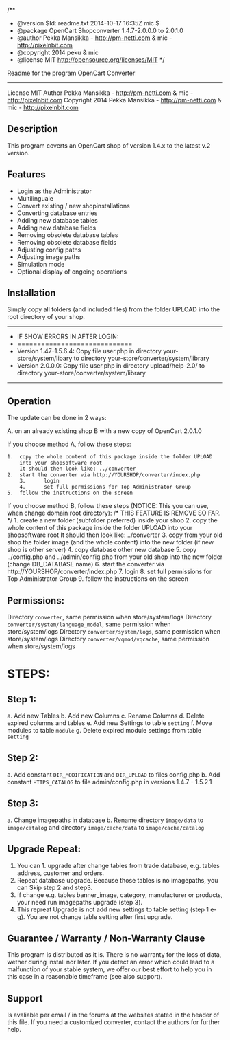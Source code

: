 /**
 * @version		$Id: readme.txt 2014-10-17 16:35Z mic $
 * @package		OpenCart Shopconverter 1.4.7-2.0.0.0 to 2.0.1.0
 * @author		Pekka Mansikka - http://pm-netti.com & mic - http://pixelnbit.com
 * @copyright	        2014 peku & mic
 * @license		MIT http://opensource.org/licenses/MIT
 */

Readme for the program OpenCart Converter
*****************************************

License		MIT
Author		Pekka Mansikka - http://pm-netti.com & mic - http://pixelnbit.com
Copyright	2014 Pekka Mansikka - http://pm-netti.com & mic - http://pixelnbit.com

Description
-----------
This program coverts an OpenCart shop of version 1.4.x to the latest v.2 version.

Features
--------
* Login as the Administrator
* Multilinguale
* Convert existing / new shopinstallations
* Converting database entries
* Adding new database tables
* Adding new database fields
* Removing obsolete database tables
* Removing obsolete database fields
* Adjusting config paths
* Adjusting image paths
* Simulation mode
* Optional display of ongoing operations

Installation
------------
Simply copy all folders (and included files) from the folder UPLOAD
into the root directory of your shop.

 *********************************************************************************************************************************
 * IF SHOW ERRORS IN AFTER LOGIN: 
 * ============================= 
 * Version 1.47-1.5.6.4: Copy file user.php in directory your-store/system/libary to directory your-store/converter/system/library
 * Version 2.0.0.0: Copy file user.php in directory upload/help-2.0/ to directory your-store/converter/system/library
 **********************************************************************************************************************************
Operation
---------
The update can be done in 2 ways:

A. on an already existing shop
B with a new copy of OpenCart 2.0.1.0

If you choose method A, follow these steps:

	1.	copy the whole content of this package inside the folder UPLOAD
		into your shopsoftware root
		It should then look like: ../converter
	2.	start the converter via http://YOURSHOP/converter/index.php
        3.      login
        4.      set full permissions for Top Administrator Group
	5.	follow the instructions on the screen

If you choose method B, follow these steps (NOTICE: This you can use, when change domain root directory):
/* THIS FEATURE IS REMOVE SO FAR. */
	1.	create a new folder (subfolder preferred) inside your shop
	2.	copy the whole content of this package inside the folder UPLOAD
		into your shopsoftware root
		It should then look like: ../converter
	3.	copy from your old shop the folder image (and the whole content)
		into the new folder (if new shop is other server)
        4.      copy database other new database
	5.	copy ../config.php and ../admin/config.php from your old shop
		into the new folder (change DB_DATABASE name)
	6.	start the converter via http://YOURSHOP/converter/index.php
        7.      login
        8.      set full permissions for Top Administrator Group
	9.	follow the instructions on the screen

Permissions:
------------

Directory `converter`, same permission when store/system/logs
Directory `converter/system/language_model`, same permission when store/system/logs
Directory `converter/system/logs`, same permission when store/system/logs
Directory `converter/vqmod/vqcache`, same permission when store/system/logs

STEPS:
=====

Step 1:
------
a. Add new Tables
b. Add new Columns
c. Rename Columns
d. Delete expired columns and tables
e. Add new Settings to table `setting`
f. Move modules to table `module`
g. Delete expired module settings from table `setting`

Step 2:
-------
a. Add constant `DIR_MODIFICATION` and `DIR_UPLOAD` to files config.php
b. Add constant `HTTPS_CATALOG` to file admin/config.php in versions 1.4.7 - 1.5.2.1

Step 3:
-------
a. Change imagepaths in database
b. Rename directory `image/data` to `image/catalog` and directory `image/cache/data` to  `image/cache/catalog`

Upgrade Repeat:
--------------
1. You can 1. upgrade after change tables from trade database, e.g. tables address, customer and orders.
2. Repeat database upgrade. Because those tables is no imagepaths, you can Skip step 2 and step3.
3. If change e.g. tables banner_image, category, manufacturer or products, your need run imagepaths upgrade (step 3).
4. This repreat Upgrade is not add new settings to table setting (step 1 e-g). You are not change table setting after first upgrade.

Guarantee / Warranty / Non-Warranty Clause
------------------------------------------
This program is distributed as it is.
There is no warranty for the loss of data, wether during install nor later.
If you detect an error which could lead to a malfunction of your stable system, we offer
our best effort to help you in this case in a reasonable timeframe (see also support).

Support
-------
Is avaliable per email / in the forums at the websites stated in the header of this file.
If you need a customized converter, contact the authors for further help.
